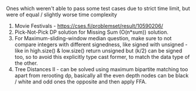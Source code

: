 Ones which weren't able to pass some test cases due to strict time limit, but were of equal / slightly worse time complexity
1. Movie Festivals - https://cses.fi/problemset/result/10590206/
2. Pick-Not-Pick DP solution for Missing Sum (O(n*sum)) solution.
3. For Maximum-sliding-window median question, make sure to not compare integers with different signedness, like signed with unsigned - like in high.size() &
low.size() return unsigned but (k/2) can be signed too, so to avoid this explicitly type cast former, to match the data type of the other.
4. Tree Distances II - can be solved using maximum bipartite matching too apart from rerooting dp, basically all the even depth nodes can be black / white and odd ones the opposite and then apply FFA.
